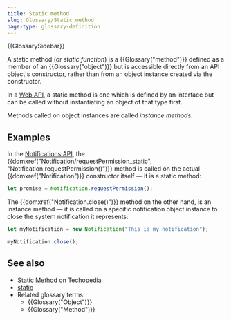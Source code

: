 ```yaml
---
title: Static method
slug: Glossary/Static_method
page-type: glossary-definition
---
```


{{GlossarySidebar}}

A static method (or _static function_) is a {{Glossary("method")}} defined as a member of an {{Glossary("object")}} but is accessible directly from an API object's constructor, rather than from an object instance created via the constructor.

In a [Web API](/en-US/docs/Web/API), a static method is one which is defined by an interface but can be called without instantiating an object of that type first.

Methods called on object instances are called _instance methods_.

## Examples

In the [Notifications API](/en-US/docs/Web/API/Notifications_API), the {{domxref("Notification/requestPermission_static", "Notification.requestPermission()")}} method is called on the actual {{domxref("Notification")}} constructor itself — it is a static method:

```js
let promise = Notification.requestPermission();
```

The {{domxref("Notification.close()")}} method on the other hand, is an instance method — it is called on a specific notification object instance to close the system notification it represents:

```js
let myNotification = new Notification("This is my notification");

myNotification.close();
```

## See also

- [Static Method](https://www.techopedia.com/definition/24034/static-method-java) on Techopedia
- [static](/en-US/docs/Web/JavaScript/Reference/Classes/static)
- Related glossary terms:
  - {{Glossary("Object")}}
  - {{Glossary("Method")}}
